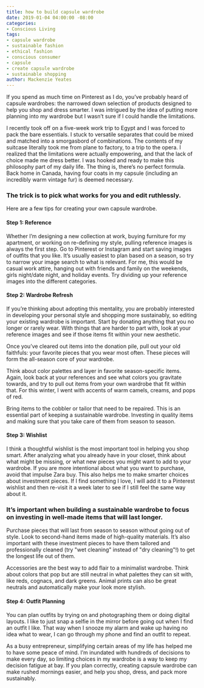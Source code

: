 ```yaml
---
title: how to build capsule wardrobe
date: 2019-01-04 04:00:00 -08:00
categories:
- Conscious Living
tags:
- capsule wardrobe
- sustainable fashion
- ethical fashion
- conscious consumer
- capsule
- create capsule wardrobe
- sustainable shopping
author: Mackenzie Yeates
---
```


If you spend as much time on Pinterest as I do, you’ve probably heard of capsule wardrobes: the narrowed down selection of products designed to help you shop and dress smarter. I was intrigued by the idea of putting more planning into my wardrobe but I wasn’t sure if I could handle the limitations. 

I recently took off on a five-week work trip to Egypt and I was forced to pack the bare essentials. I stuck to versatile separates that could be mixed and matched into a smorgasbord of combinations. The contents of my suitcase literally took me from plane to factory, to a trip to the opera. I realized that the limitations were actually empowering, and that the lack of choice made me dress better. I was hooked and ready to make this philosophy part of my daily life. The thing is, there’s no perfect formula. Back home in Canada, having four coats in my capsule (including an incredibly warm vintage fur) is deemed necessary. 

### The trick is to pick what works for you and edit ruthlessly. 

Here are a few tips for creating your own capsule wardrobe.

#### Step 1: Reference

Whether I’m designing a new collection at work, buying furniture for my apartment, or working on re-defining my style, pulling reference images is always the first step. Go to Pinterest or Instagram and start saving images of outfits that you like. It’s usually easiest to plan based on a season, so try to narrow your image search to what is relevant. For me, this would be casual work attire, hanging out with friends and family on the weekends, girls night/date night, and holiday events. Try dividing up your reference images into the different categories.

#### Step 2: Wardrobe Refresh

If you’re thinking about adopting this mentality, you are probably interested in developing your personal style and shopping more sustainably, so editing your existing wardrobe is important. Start by donating anything that you no longer or rarely wear. With things that are harder to part with, look at your reference images and see if those items fit within your new aesthetic. 

Once you’ve cleared out items into the donation pile, pull out your old faithfuls: your favorite pieces that you wear most often. These pieces will form the all-season core of your wardrobe. 

Think about color palettes and layer in favorite season-specific items. Again, look back at your references and see what colors you gravitate towards, and try to pull out items from your own wardrobe that fit within that. For this winter, I went with accents of warm camels, creams, and pops of red. 

Bring items to the cobbler or tailor that need to be repaired. This is an essential part of keeping a sustainable wardrobe. Investing in quality items and making sure that you take care of them from season to season. 

#### Step 3: Wishlist

I think a thoughtful wishlist is the most important tool in helping you shop smart. After analyzing what you already have in your closet, think about what might be missing, or what new pieces you might want to add to your wardrobe. If you are more intentional about what you want to purchase, avoid that impulse Zara buy. This also helps me to make smarter choices about investment pieces. If I find something I love, I will add it to a Pinterest wishlist and then re-visit it a week later to see if I still feel the same way about it. 

### It’s important when building a sustainable wardrobe to focus on investing in well-made items that will last longer. 

Purchase pieces that will last from season to season without going out of style. Look to second-hand items made of high-quality materials. It’s also important with these investment pieces to have them tailored and professionally cleaned (try "wet cleaning" instead of "dry cleaning"!) to get the longest life out of them. 

Accessories are the best way to add flair to a minimalist wardrobe. Think about colors that pop but are still neutral in what palettes they can sit with, like reds, cognacs, and dark greens. Animal prints can also be great neutrals and automatically make your look more stylish.

#### Step 4: Outfit Planning

You can plan outfits by trying on and photographing them or doing digital layouts. I like to just snap a selfie in the mirror before going out when I find an outfit I like. That way when I snooze my alarm and wake up having no idea what to wear, I can go through my phone and find an outfit to repeat. 

As a busy entrepreneur, simplifying certain areas of my life has helped me to have some peace of mind. I’m inundated with hundreds of decisions to make every day, so limiting choices in my wardrobe is a way to keep my decision fatigue at bay. If you plan correctly, creating capsule wardrobe can make rushed mornings easier, and help you shop, dress, and pack more sustainably.
